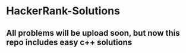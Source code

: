 # HackerRank-Solutions

## All problems will be upload soon, but now this repo includes easy c++ solutions
